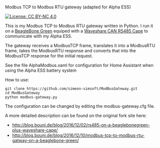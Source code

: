 Modbus TCP to Modbus RTU gateway (adapted for Alpha ESS)

[![License: CC BY-NC 4.0](https://img.shields.io/badge/License-CC%20BY--NC%204.0-lightgrey.svg)](http://creativecommons.org/licenses/by-nc/4.0/)  

This is my Modbus TCP to Modbus RTU gateway written in Python.
I run it on a [BeagleBone Green](http://beagleboard.org/Green) equiped with a [Waveshare CAN RS485 Cape](www.waveshare.com/wiki/RS485_CAN_CAPE) to communicate with my Alpha ESS.

The gateway receives a ModbusTCP frame, translates it into a ModbusRTU frame, takes the ModbusRTU response and converts that into the ModbusTCP response for the initial request.

See the file AlphaModbus.xaml for configuration for Home Assistant when using the Alpha ESS battery system

How to use:
```
git clone https://github.com/simeon-simsoft/ModBusGateway.git
cd ModBusGateway
python modbus-gateway.py
```

The configuration can be changed by editing the modbus-gateway.cfg file.

A more detailed description can be found on the original fork site here:
- http://blog.bouni.de/blog/2016/12/02/rs485-on-a-beaglebonegreen-plus-waveshare-cape/
- http://blog.bouni.de/blog/2016/12/10/modbus-tcp-to-modbus-rtu-gatway-on-a-beaglebone-green/
